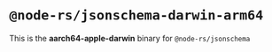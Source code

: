 # `@node-rs/jsonschema-darwin-arm64`

This is the **aarch64-apple-darwin** binary for `@node-rs/jsonschema`
